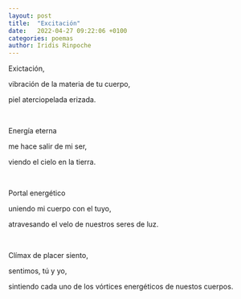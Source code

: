 ```yaml
---
layout: post
title:  "Excitación"
date:   2022-04-27 09:22:06 +0100
categories: poemas
author: Iridis Rinpoche
---
```


Exictación,

vibración de la materia de tu cuerpo,

piel aterciopelada erizada.

<br>

Energía eterna 

me hace salir de mi ser,

viendo el cielo en la tierra.

<br>

Portal energético

uniendo mi cuerpo con el tuyo,

atravesando el velo de nuestros seres de luz.

<br>

Clímax de placer siento,

sentimos, tú y yo,

sintiendo cada uno de los vórtices energéticos de nuestos cuerpos.